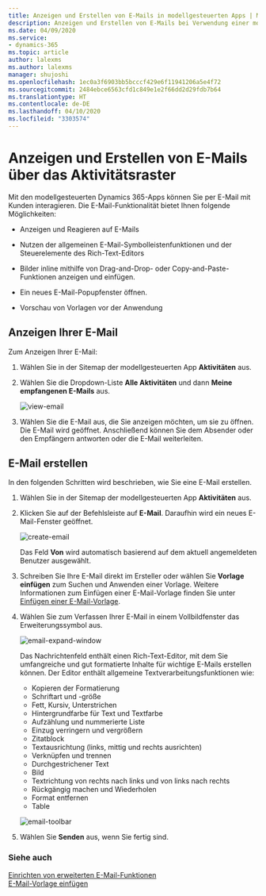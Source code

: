 ```yaml
---
title: Anzeigen und Erstellen von E-Mails in modellgesteuerten Apps | Microsoft-Dokumentation
description: Anzeigen und Erstellen von E-Mails bei Verwendung einer modellgesteuerten App.
ms.date: 04/09/2020
ms.service:
- dynamics-365
ms.topic: article
author: lalexms
ms.author: lalexms
manager: shujoshi
ms.openlocfilehash: 1ec0a3f6903bb5bcccf429e6f11941206a5e4f72
ms.sourcegitcommit: 2484ebce6563cfd1c849e1e2f66dd2d29fdb7b64
ms.translationtype: HT
ms.contentlocale: de-DE
ms.lasthandoff: 04/10/2020
ms.locfileid: "3303574"
---
```

# <a name="view-and-create-email-through-the-activities-grid"></a>Anzeigen und Erstellen von E-Mails über das Aktivitätsraster

Mit den modellgesteuerten Dynamics 365-Apps können Sie per E-Mail mit Kunden interagieren. Die E-Mail-Funktionalität bietet Ihnen folgende Möglichkeiten:

- Anzeigen und Reagieren auf E-Mails 

- Nutzen der allgemeinen E-Mail-Symbolleistenfunktionen und der Steuerelemente des Rich-Text-Editors 

- Bilder inline mithilfe von Drag-and-Drop- oder Copy-and-Paste-Funktionen anzeigen und einfügen. 

- Ein neues E-Mail-Popupfenster öffnen.  

- Vorschau von Vorlagen vor der Anwendung 



## <a name="view-your-email"></a>Anzeigen Ihrer E-Mail

Zum Anzeigen Ihrer E-Mail:

1. Wählen Sie in der Sitemap der modellgesteuerten App **Aktivitäten** aus. 

2. Wählen Sie die Dropdown-Liste **Alle Aktivitäten** und dann **Meine empfangenen E-Mails** aus.

    ![view-email](media/view-email.png "Empfangene E-Mails anzeigen")

3. Wählen Sie die E-Mail aus, die Sie anzeigen möchten, um sie zu öffnen. Die E-Mail wird geöffnet. Anschließend können Sie dem Absender oder den Empfängern antworten oder die E-Mail weiterleiten.

## <a name="create-email"></a>E-Mail erstellen

In den folgenden Schritten wird beschrieben, wie Sie eine E-Mail erstellen.

1. Wählen Sie in der Sitemap der modellgesteuerten App **Aktivitäten** aus.

2. Klicken Sie auf der Befehlsleiste auf **E-Mail**. Daraufhin wird ein neues E-Mail-Fenster geöffnet.

    ![create-email](media/create-email.png "Verfassen einer neuen E-Mail")

    Das Feld **Von** wird automatisch basierend auf dem aktuell angemeldeten Benutzer ausgewählt.

3. Schreiben Sie Ihre E-Mail direkt im Ersteller oder wählen Sie **Vorlage einfügen** zum Suchen und Anwenden einer Vorlage. Weitere Informationen zum Einfügen einer E-Mail-Vorlage finden Sie unter [Einfügen einer E-Mail-Vorlage](insert-email-template.md).

4. Wählen Sie zum Verfassen Ihrer E-Mail in einem Vollbildfenster das Erweiterungssymbol aus.

    ![email-expand-window](media/email-expand-window.png "E-Mail-Fenster erweitern")

    Das Nachrichtenfeld enthält einen Rich-Text-Editor, mit dem Sie umfangreiche und gut formatierte Inhalte für wichtige E-Mails erstellen können. Der Editor enthält allgemeine Textverarbeitungsfunktionen wie: 

    - Kopieren der Formatierung
    - Schriftart und -größe
    - Fett, Kursiv, Unterstrichen
    - Hintergrundfarbe für Text und Textfarbe
    - Aufzählung und nummerierte Liste
    - Einzug verringern und vergrößern
    - Zitatblock
    - Textausrichtung (links, mittig und rechts ausrichten)
    - Verknüpfen und trennen
    - Durchgestrichener Text
    - Bild
    - Textrichtung von rechts nach links und von links nach rechts
    - Rückgängig machen und Wiederholen
    - Format entfernen
    - Table

    ![email-toolbar](media/email-toolbar.png "Verwenden der Rich-Text-Editor-Funktionen")

5. Wählen Sie **Senden** aus, wenn Sie fertig sind.


### <a name="see-also"></a>Siehe auch

[Einrichten von erweiterten E-Mail-Funktionen](https://docs.microsoft.com/power-platform/admin/system-settings-dialog-box-email-tab)<br>
[E-Mail-Vorlage einfügen](insert-email-template.md)
